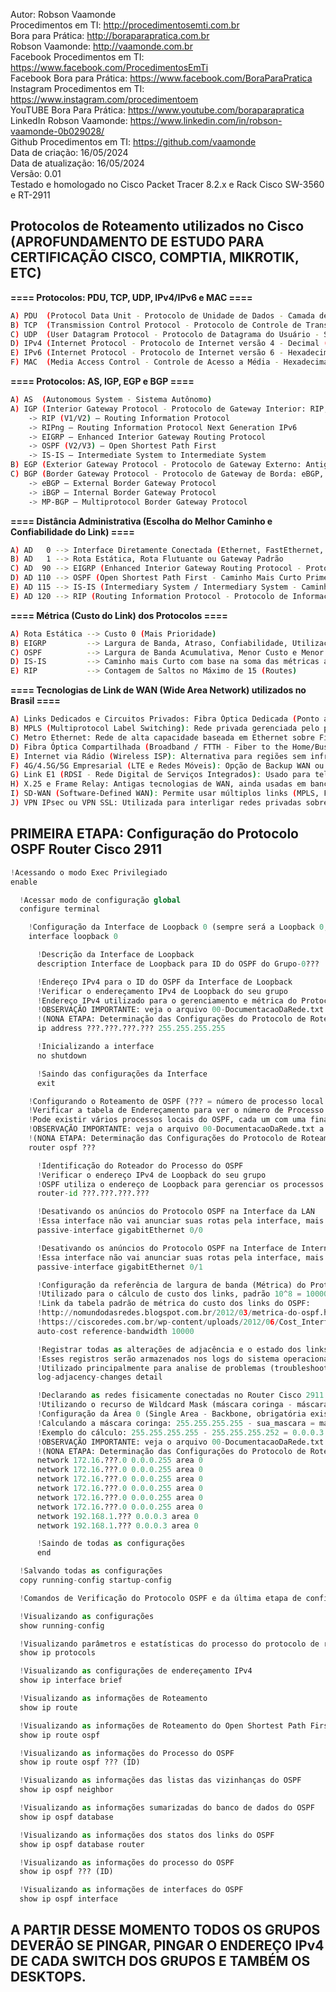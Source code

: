 Autor: Robson Vaamonde<br>
Procedimentos em TI: http://procedimentosemti.com.br<br>
Bora para Prática: http://boraparapratica.com.br<br>
Robson Vaamonde: http://vaamonde.com.br<br>
Facebook Procedimentos em TI: https://www.facebook.com/ProcedimentosEmTi<br>
Facebook Bora para Prática: https://www.facebook.com/BoraParaPratica<br>
Instagram Procedimentos em TI: https://www.instagram.com/procedimentoem<br>
YouTUBE Bora Para Prática: https://www.youtube.com/boraparapratica<br>
LinkedIn Robson Vaamonde: https://www.linkedin.com/in/robson-vaamonde-0b029028/<br>
Github Procedimentos em TI: https://github.com/vaamonde<br>
Data de criação: 16/05/2024<br>
Data de atualização: 16/05/2024<br>
Versão: 0.01<br>
Testado e homologado no Cisco Packet Tracer 8.2.x e Rack Cisco SW-3560 e RT-2911

## Protocolos de Roteamento utilizados no Cisco (APROFUNDAMENTO DE ESTUDO PARA CERTIFICAÇÃO CISCO, COMPTIA, MIKROTIK, ETC)

**==== Protocolos: PDU, TCP, UDP, IPv4/IPv6 e MAC ====**
```bash
A) PDU  (Protocol Data Unit - Protocolo de Unidade de Dados - Camada de Dados do Usuário) 
B) TCP  (Transmission Control Protocol - Protocolo de Controle de Transmissão - Com Confiabilidade)
C) UDP  (User Datagram Protocol - Protocolo de Datagrama do Usuário - Sem Confiabilidade)
D) IPv4 (Internet Protocol - Protocolo de Internet versão 4 - Decimal (Base 10) - 32 Bits - 4 Octetos)
E) IPv6 (Internet Protocol - Protocolo de Internet versão 6 - Hexadecimal (Base 16) - 128 Bits - 8 Hextetos)
F) MAC  (Media Access Control - Controle de Acesso a Média - Hexadecimal (Base 16) - 48 Bits - 12 dígitos Hexadecimal)
```

**==== Protocolos: AS, IGP, EGP e BGP ====**
```bash
A) AS  (Autonomous System - Sistema Autônomo)
A) IGP (Interior Gateway Protocol - Protocolo de Gateway Interior: RIP, RIPng, EIGRP, OSPF e IS-IS)
    -> RIP (V1/V2) – Routing Information Protocol
    -> RIPng – Routing Information Protocol Next Generation IPv6
    -> EIGRP – Enhanced Interior Gateway Routing Protocol
    -> OSPF (V2/V3) – Open Shortest Path First
    -> IS-IS – Intermediate System to Intermediate System
B) EGP (Exterior Gateway Protocol - Protocolo de Gateway Externo: Antigo e Obsoleto)
C) BGP (Border Gateway Protocol - Protocolo de Gateway de Borda: eBGP, iBGP e MP-BGP)
    -> eBGP – External Border Gateway Protocol
    -> iBGP – Internal Border Gateway Protocol
    -> MP-BGP – Multiprotocol Border Gateway Protocol
```

**==== Distância Administrativa (Escolha do Melhor Caminho e Confiabilidade do Link) ====**
```bash
A) AD   0 --> Interface Diretamente Conectada (Ethernet, FastEthernet, GigabitEthernet, etc)
B) AD   1 --> Rota Estática, Rota Flutuante ou Gateway Padrão
C) AD  90 --> EIGRP (Enhanced Interior Gateway Routing Protocol - Protocolo de Roteamento de Gateway Interno Aprimorado)
D) AD 110 --> OSPF (Open Shortest Path First - Caminho Mais Curto Primeiro)
E) AD 115 --> IS-IS (Intermediary System / Intermediary System - Caminho Mais Curto para as Rotas)
E) AD 120 --> RIP (Routing Information Protocol - Protocolo de Informações de Roteamento)
```

**==== Métrica (Custo do Link) dos Protocolos ====**
```bash
A) Rota Estática --> Custo 0 (Mais Prioridade)
B) EIGRP         --> Largura de Banda, Atraso, Confiabilidade, Utilização, MTU (Maximum Transmission Unit) e Contagem de Saltos
C) OSPF          --> Largura de Banda Acumulativa, Menor Custo e Menor Distância
D) IS-IS         --> Caminho mais Curto com base na soma das métricas ao longo de um caminho
E) RIP           --> Contagem de Saltos no Máximo de 15 (Routes)
```

**==== Tecnologias de Link de WAN (Wide Area Network) utilizados no Brasil ====**
```bash
A) Links Dedicados e Circuitos Privados: Fibra Óptica Dedicada (Ponto a Ponto ou Internet Dedicada);
B) MPLS (Multiprotocol Label Switching): Rede privada gerenciada pelo provedor;
C) Metro Ethernet: Rede de alta capacidade baseada em Ethernet sobre Fibra Óptica;
D) Fibra Óptica Compartilhada (Broadband / FTTH - Fiber to the Home/Business);
E) Internet via Rádio (Wireless ISP): Alternativa para regiões sem infraestrutura de Fibra Óptica ou Par-Metálico;
F) 4G/4.5G/5G Empresarial (LTE e Redes Móveis): Opção de Backup WAN ou para locais sem outra conectividade;
G) Link E1 (RDSI - Rede Digital de Serviços Integrados): Usado para telefonia e dados em conexões ponto a ponto;
H) X.25 e Frame Relay: Antigas tecnologias de WAN, ainda usadas em bancos e automação industrial;
I) SD-WAN (Software-Defined WAN): Permite usar múltiplos links (MPLS, Fibra, 4G/5G, etc) de forma inteligente;
J) VPN IPsec ou VPN SSL: Utilizada para interligar redes privadas sobre a Internet pública.
```

## PRIMEIRA ETAPA: Configuração do Protocolo OSPF Router Cisco 2911

```python
!Acessando o modo Exec Privilegiado
enable

  !Acessar modo de configuração global
  configure terminal

    !Configuração da Interface de Loopback 0 (sempre será a Loopback 0, não mudar o número da Interface)
    interface loopback 0

      !Descrição da Interface de Loopback
      description Interface de Loopback para ID do OSPF do Grupo-0???

      !Endereço IPv4 para o ID do OSPF da Interface de Loopback
      !Verificar o endereçamento IPv4 de Loopback do seu grupo
      !Endereço IPv4 utilizado para o gerenciamento e métrica do Protocolo OSPF
      !OBSERVAÇÃO IMPORTANTE: veja o arquivo 00-DocumentacaoDaRede.txt a partir da linha: 270 
      !(NONA ETAPA: Determinação das Configurações do Protocolo de Roteamento Dinâmico OSPF)
      ip address ???.???.???.??? 255.255.255.255

      !Inicializando a interface
      no shutdown

      !Saindo das configurações da Interface
      exit

    !Configurando o Roteamento de OSPF (??? = número de processo local do seu Grupo)
    !Verificar a tabela de Endereçamento para ver o número de Processo Local do seu Grupo
    !Pode existir vários processos locais do OSPF, cada um com uma finalidade diferente
    !OBSERVAÇÃO IMPORTANTE: veja o arquivo 00-DocumentacaoDaRede.txt a partir da linha: 270 
    !(NONA ETAPA: Determinação das Configurações do Protocolo de Roteamento Dinâmico OSPF)
    router ospf ???

      !Identificação do Roteador do Processo do OSPF
      !Verificar o endereço IPv4 de Loopback do seu grupo
      !OSPF utiliza o endereço de Loopback para gerenciar os processos locais
      router-id ???.???.???.???

      !Desativando os anúncios do Protocolo OSPF na Interface da LAN
      !Essa interface não vai anunciar suas rotas pela interface, mais pode receber anúncios
      passive-interface gigabitEthernet 0/0

      !Desativando os anúncios do Protocolo OSPF na Interface de Internet
      !Essa interface não vai anunciar suas rotas pela interface, mais pode receber anúncios
      passive-interface gigabitEthernet 0/1

      !Configuração da referência de largura de banda (Métrica) do Protocolo OSPF
      !Utilizado para o cálculo de custo dos links, padrão 10^8 = 100000000 bps (100 Mbps)
      !Link da tabela padrão de métrica do custo dos links do OSPF: 
      !http://nomundodasredes.blogspot.com.br/2012/03/metrica-do-ospf.html
      !https://ciscoredes.com.br/wp-content/uploads/2012/06/Cost_Interface.png
      auto-cost reference-bandwidth 10000

      !Registrar todas as alterações de adjacência e o estado dos links do OSPF
      !Esses registros serão armazenados nos logs do sistema operacional do Router
      !Utilizado principalmente para analise de problemas (troubleshooting) do Protocolo OSPF
      log-adjacency-changes detail

      !Declarando as redes fisicamente conectadas no Router Cisco 2911
      !Utilizando o recurso de Wildcard Mask (máscara coringa - máscara invertida)
      !Configuração da Área 0 (Single Area - Backbone, obrigatória existir na topologia do OSPF)
      !Calculando a máscara coringa: 255.255.255.255 - sua_mascara = máscara coringa/invertida
      !Exemplo do cálculo: 255.255.255.255 - 255.255.255.252 = 0.0.0.3
      !OBSERVAÇÃO IMPORTANTE: veja o arquivo 00-DocumentacaoDaRede.txt a partir da linha: 270 
      !(NONA ETAPA: Determinação das Configurações do Protocolo de Roteamento Dinâmico OSPF)
      network 172.16.???.0 0.0.0.255 area 0
      network 172.16.???.0 0.0.0.255 area 0
      network 172.16.???.0 0.0.0.255 area 0
      network 172.16.???.0 0.0.0.255 area 0
      network 172.16.???.0 0.0.0.255 area 0
      network 172.16.???.0 0.0.0.255 area 0
      network 192.168.1.??? 0.0.0.3 area 0
      network 192.168.1.??? 0.0.0.3 area 0

      !Saindo de todas as configurações
      end

  !Salvando todas as configurações
  copy running-config startup-config

  !Comandos de Verificação do Protocolo OSPF e da última etapa de configuração do Routers

  !Visualizando as configurações
  show running-config

  !Visualizando parâmetros e estatísticas do processo do protocolo de roteamento IP
  show ip protocols

  !Visualizando as configurações de endereçamento IPv4
  show ip interface brief

  !Visualizando as informações de Roteamento
  show ip route

  !Visualizando as informações de Roteamento do Open Shortest Path First (OSPF)
  show ip route ospf 

  !Visualizando as informações do Processo do OSPF
  show ip route ospf ??? (ID)

  !Visualizando as informações das listas das vizinhanças do OSPF
  show ip ospf neighbor

  !Visualizando as informações sumarizadas do banco de dados do OSPF
  show ip ospf database

  !Visualizando as informações dos statos dos links do OSPF
  show ip ospf database router

  !Visualizando as informações do processo do OSPF
  show ip ospf ??? (ID)

  !Visualizando as informações de interfaces do OSPF
  show ip ospf interface
```

## A PARTIR DESSE MOMENTO TODOS OS GRUPOS DEVERÃO SE PINGAR, PINGAR O ENDEREÇO IPv4 DE CADA SWITCH DOS GRUPOS E TAMBÉM OS DESKTOPS.